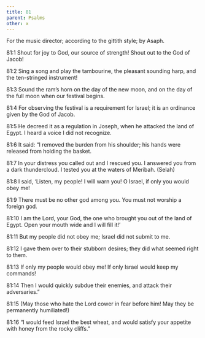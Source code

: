 ```yaml
---
title: 81
parent: Psalms
other: x
---
```



For the music director; according to the gittith style; by Asaph.

<a name="81:1">81:1</a> Shout for joy to God, our source of strength!
Shout out to the God of Jacob!

<a name="81:2">81:2</a> Sing a song and play the tambourine,
the pleasant sounding harp, and the ten-stringed instrument!

<a name="81:3">81:3</a> Sound the ram’s horn on the day of the new moon,
and on the day of the full moon when our festival begins.

<a name="81:4">81:4</a> For observing the festival is a requirement for Israel;
it is an ordinance given by the God of Jacob.

<a name="81:5">81:5</a> He decreed it as a regulation in Joseph,
when he attacked the land of Egypt.
I heard a voice I did not recognize.

<a name="81:6">81:6</a> It said: “I removed the burden from his shoulder;
his hands were released from holding the basket.

<a name="81:7">81:7</a> In your distress you called out and I rescued you.
I answered you from a dark thundercloud.
I tested you at the waters of Meribah. (Selah)

<a name="81:8">81:8</a> I said, ‘Listen, my people!
I will warn you!
O Israel, if only you would obey me!

<a name="81:9">81:9</a> There must be no other god among you.
You must not worship a foreign god.

<a name="81:10">81:10</a> I am the Lord, your God,
the one who brought you out of the land of Egypt.
Open your mouth wide and I will fill it!’

<a name="81:11">81:11</a> But my people did not obey me;
Israel did not submit to me.

<a name="81:12">81:12</a> I gave them over to their stubborn desires;
they did what seemed right to them.

<a name="81:13">81:13</a> If only my people would obey me!
If only Israel would keep my commands!

<a name="81:14">81:14</a> Then I would quickly subdue their enemies,
and attack their adversaries.”

<a name="81:15">81:15</a> (May those who hate the Lord cower in fear before him!
May they be permanently humiliated!)

<a name="81:16">81:16</a> “I would feed Israel the best wheat,
and would satisfy your appetite with honey from the rocky cliffs.”